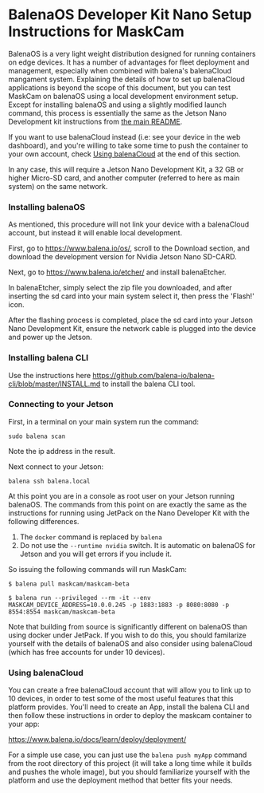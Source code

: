 # BalenaOS Developer Kit Nano Setup Instructions for MaskCam

BalenaOS is a very light weight distribution designed for running containers on edge devices. It has a number of advantages for fleet deployment and management, especially when combined with balena's balenaCloud mangament system. Explaining the details of how to set up balenaCloud applications is beyond the scope of this document, but you can test MaskCam on balenaOS using a local development environment setup.
Except for installing balenaOS and using a slightly modified launch command, this process is essentially the same as the Jetson Nano Development kit instructions from [the main README](https://github.com/bdtinc/maskcam#running-maskcam-from-a-container-on-a-jetson-nano-developer-kit).

If you want to use balenaCloud instead (i.e: see your device in the web dashboard), and you're willing to take some time to push the container to your own account, check [Using balenaCloud](#using-balenacloud) at the end of this section.

In any case, this will require a Jetson Nano Development Kit, a 32 GB or higher Micro-SD card, and another computer (referred to here as main system) on the same network.

### Installing balenaOS
As mentioned, this procedure will not link your device with a balenaCloud account, but instead it will enable local development.

First, go to https://www.balena.io/os/, scroll to the Download section, and download the development version for Nvidia Jetson Nano SD-CARD.

Next, go to https://www.balena.io/etcher/ and install balenaEtcher.

In balenaEtcher, simply select the zip file you downloaded, and after inserting the sd card into your main system select it, then press the 'Flash!' icon.

After the flashing process is completed, place the sd card into your Jetson Nano Development Kit, ensure the network cable is plugged into the device and power up the Jetson.

### Installing balena CLI

Use the instructions here https://github.com/balena-io/balena-cli/blob/master/INSTALL.md to install the balena CLI tool.

### Connecting to your Jetson

First, in a terminal on your main system run the command:
```
sudo balena scan
```
Note the ip address in the result.

Next connect to your Jetson:
```
balena ssh balena.local
```

At this point you are in a console as root user on your Jetson running balenaOS. The commands from this point on are exactly the same as the instructions for running using JetPack on the Nano Developer Kit with the following differences.
1. The `docker` command is replaced by `balena`
2. Do not use the `--runtime nvidia` switch. It is automatic on balenaOS for Jetson and you will get errors if you include it.

So issuing the following commands will run MaskCam:
```
$ balena pull maskcam/maskcam-beta

$ balena run --privileged --rm -it --env MASKCAM_DEVICE_ADDRESS=10.0.0.245 -p 1883:1883 -p 8080:8080 -p 8554:8554 maskcam/maskcam-beta
```

Note that building from source is significantly different on balenaOS than using docker under JetPack. If you wish to do this, you should familarize yourself with the details of balenaOS and also consider using balenaCloud (which has free accounts for under 10 devices).

### Using balenaCloud
You can create a free balenaCloud account that will allow you to link up to 10 devices, in order to test some of the most useful features that this platform provides.
You'll need to create an App, install the balena CLI and then follow these instructions in order to deploy the maskcam container to your app:

https://www.balena.io/docs/learn/deploy/deployment/

For a simple use case, you can just use the `balena push myApp` command from the root directory of this project (it will take a long time while it builds and pushes the whole image), but you should familiarize yourself with the platform and use the deployment method that better fits your needs.
